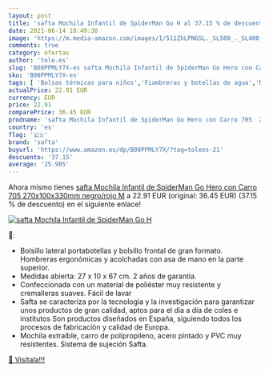 ```yaml
---
layout: post
title: 'safta Mochila Infantil de SpiderMan Go H al 37.15 % de descuento'
date: 2021-06-14 18:49:38
image: 'https://m.media-amazon.com/images/I/511ZhLPNGSL._SL500_._SL400_.jpg'
comments: true
category: ofertas
author: 'tole.es'
slug: 'B08PPMLY7X-es safta Mochila Infantil de SpiderMan Go Hero con Carro 705...'
sku: 'B08PPMLY7X-es'
tags: [ 'Bolsas térmicas para niños','Fiambreras y botellas de agua','Material escolar','Material escolar y educativo','Oficina y papelería','mochila','safta', ]
actualPrice: 22.91 EUR
currency: EUR
price: 22.91
comparePrice: 36.45 EUR
prodname: 'safta Mochila Infantil de SpiderMan Go Hero con Carro 705  270x100x330mm  negro/rojo  M'
country: 'es'
flag: '🇪🇸'
brand: 'safta'
buyurl: 'https://www.amazon.es/dp/B08PPMLY7X/?tag=tolees-21'
descuento: '37.15'
average: '25.905'
---
```


Ahora mismo tienes [safta Mochila Infantil de SpiderMan Go Hero con Carro 705  270x100x330mm  negro/rojo  M](https://www.amazon.es/dp/B08PPMLY7X/?tag=tolees-21) a 22.91 EUR (original: 36.45 EUR) (37.15 %  de descuento) en el siguiente enlace!

[![safta Mochila Infantil de SpiderMan Go H](https://m.media-amazon.com/images/I/511ZhLPNGSL._SL500_._SL400_.jpg)](https://www.amazon.es/dp/B08PPMLY7X/?tag=tolees-21)

🔎:

- Bolsillo lateral portabotellas y bolsillo frontal de gran formato. Hombreras ergonómicas y acolchadas con asa de mano en la parte superior.
- Medidas abierta: 27 x 10 x 67 cm. 2 años de garantía.
- Confeccionada con un material de poliéster muy resistente y cremalleras suaves. Fácil de lavar
- Safta se caracteriza por la tecnología y la investigación para garantizar unos productos de gran calidad, aptos para el día a día de coles e institutos Son productos diseñados en España, siguiendo todos los procesos de fabricación y calidad de Europa.
- Mochila extraíble, carro de polipropileno, acero pintado y PVC muy resistentes. Sistema de sujeción Safta.

[🛒 Visítala!!!](https://www.amazon.es/dp/B08PPMLY7X/?tag=tolees-21)
